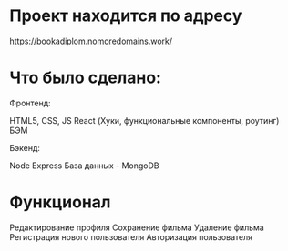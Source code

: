 # Проект находится по адресу

https://bookadiplom.nomoredomains.work/

# Что было сделано:
Фронтенд:

HTML5, CSS, JS
React (Хуки, функциональные компоненты, роутинг)
БЭМ

Бэкенд:

Node
Express
База данных - MongoDB

# Функционал

Редактирование профиля
Сохранение фильма
Удаление фильма
Регистрация нового пользователя
Авторизация пользователя
